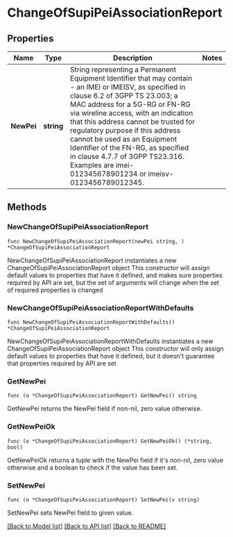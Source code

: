 # ChangeOfSupiPeiAssociationReport

## Properties

Name | Type | Description | Notes
------------ | ------------- | ------------- | -------------
**NewPei** | **string** | String representing a Permanent Equipment Identifier that may contain - an IMEI or IMEISV, as  specified in clause 6.2 of 3GPP TS 23.003; a MAC address for a 5G-RG or FN-RG via  wireline  access, with an indication that this address cannot be trusted for regulatory purpose if this  address cannot be used as an Equipment Identifier of the FN-RG, as specified in clause 4.7.7  of 3GPP TS23.316. Examples are imei-012345678901234 or imeisv-0123456789012345.   | 

## Methods

### NewChangeOfSupiPeiAssociationReport

`func NewChangeOfSupiPeiAssociationReport(newPei string, ) *ChangeOfSupiPeiAssociationReport`

NewChangeOfSupiPeiAssociationReport instantiates a new ChangeOfSupiPeiAssociationReport object
This constructor will assign default values to properties that have it defined,
and makes sure properties required by API are set, but the set of arguments
will change when the set of required properties is changed

### NewChangeOfSupiPeiAssociationReportWithDefaults

`func NewChangeOfSupiPeiAssociationReportWithDefaults() *ChangeOfSupiPeiAssociationReport`

NewChangeOfSupiPeiAssociationReportWithDefaults instantiates a new ChangeOfSupiPeiAssociationReport object
This constructor will only assign default values to properties that have it defined,
but it doesn't guarantee that properties required by API are set

### GetNewPei

`func (o *ChangeOfSupiPeiAssociationReport) GetNewPei() string`

GetNewPei returns the NewPei field if non-nil, zero value otherwise.

### GetNewPeiOk

`func (o *ChangeOfSupiPeiAssociationReport) GetNewPeiOk() (*string, bool)`

GetNewPeiOk returns a tuple with the NewPei field if it's non-nil, zero value otherwise
and a boolean to check if the value has been set.

### SetNewPei

`func (o *ChangeOfSupiPeiAssociationReport) SetNewPei(v string)`

SetNewPei sets NewPei field to given value.



[[Back to Model list]](../README.md#documentation-for-models) [[Back to API list]](../README.md#documentation-for-api-endpoints) [[Back to README]](../README.md)


